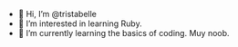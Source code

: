 - 👋 Hi, I’m @tristabelle
- 👀 I’m interested in learning Ruby.
- 🌱 I’m currently learning the basics of coding. Muy noob.

<!---
tristabelle/tristabelle is a ✨ special ✨ repository because its `README.md` (this file) appears on your GitHub profile.
You can click the Preview link to take a look at your changes.
--->
